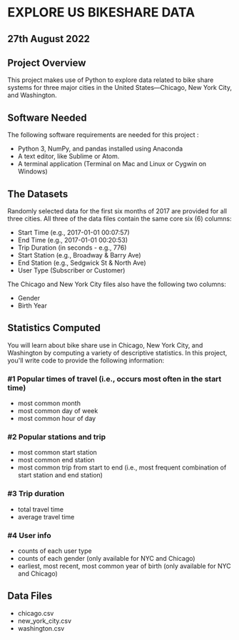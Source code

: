 
# EXPLORE US BIKESHARE DATA
## 27th August 2022

## Project Overview
This project makes use of Python to explore data related to bike share systems for three major cities in the United States—Chicago, New York City, and Washington.

## Software Needed
The following software requirements are needed for this project :

- Python 3, NumPy, and pandas installed using Anaconda
- A text editor, like Sublime or Atom.
- A terminal application (Terminal on Mac and Linux or Cygwin on Windows)


## The Datasets
Randomly selected data for the first six months of 2017 are provided for all three cities. All three of the data files contain the same core six (6) columns:

- Start Time (e.g., 2017-01-01 00:07:57)
- End Time (e.g., 2017-01-01 00:20:53)
- Trip Duration (in seconds - e.g., 776)
- Start Station (e.g., Broadway & Barry Ave)
- End Station (e.g., Sedgwick St & North Ave)
- User Type (Subscriber or Customer)

The Chicago and New York City files also have the following two columns:

- Gender
- Birth Year

## Statistics Computed
You will learn about bike share use in Chicago, New York City, and Washington by computing a variety of descriptive statistics. In this project, you'll write code to provide the following information:

### #1 Popular times of travel (i.e., occurs most often in the start time)

- most common month
- most common day of week
- most common hour of day

### #2 Popular stations and trip

- most common start station
- most common end station
- most common trip from start to end (i.e., most frequent combination of start station and end station)

### #3 Trip duration

- total travel time
- average travel time

### #4 User info

- counts of each user type
- counts of each gender (only available for NYC and Chicago)
- earliest, most recent, most common year of birth (only available for NYC and Chicago)

## Data Files

- chicago.csv
- new_york_city.csv
- washington.csv

